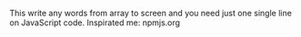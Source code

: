 This write any words from array to screen and you need just one single line on JavaScript code. 
Inspirated me: npmjs.org



